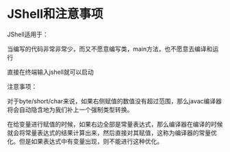 # JShell和注意事项

JShell适用于：

当编写的代码非常非常少，而又不愿意编写类，main方法，也不愿意去编译和运行

直接在终端输入jshell就可以启动



注意事项：

对于byte/short/char来说，如果右侧赋值的数值没有超过范围，那么javac编译器将会自动隐含地为我们补上一个强制类型转换。

在给变量进行赋值的时候，如果右边全部是常量表达式，那么编译器在编译的时候就会将常量表达式的结果计算出来，然后直接对其赋值，这称为编译器的常量优化。但是如果表达式中有变量出现，则不能进行这种优化。

